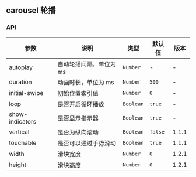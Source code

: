 ## carousel 轮播

### API

| 参数 | 说明 | 类型 | 默认值 | 版本 |
|------|------|------|------|------|
| autoplay | 自动轮播间隔，单位为 ms | `Number` | - | - |
| duration | 动画时长，单位为 ms | `Number` | `500` | - |
| initial-swipe | 初始位置索引值 | `Number` | `0` | - |
| loop | 是否开启循环播放 | `Boolean` | `true` | - |
| show-indicators | 是否显示指示器 | `Boolean` | `true` | - |
| vertical | 是否为纵向滚动 | `Boolean` | `false` | 1.1.1 |
| touchable | 是否可以通过手势滑动 | `Boolean` | `true` | 1.1.1 |
| width | 滑块宽度 | `Number` | `0` | 1.2.1 |
| height | 滑块高度 | `Number` | `0` | 1.2.1 |